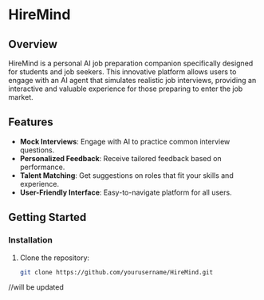 # HireMind

## Overview
HireMind is a personal AI job preparation companion specifically designed for students and job seekers. This innovative platform allows users to engage with an AI agent that simulates realistic job interviews, providing an interactive and valuable experience for those preparing to enter the job market.

## Features
- **Mock Interviews**: Engage with AI to practice common interview questions.
- **Personalized Feedback**: Receive tailored feedback based on performance.
- **Talent Matching**: Get suggestions on roles that fit your skills and experience.
- **User-Friendly Interface**: Easy-to-navigate platform for all users.

## Getting Started

### Installation
1. Clone the repository:
   ```bash
   git clone https://github.com/yourusername/HireMind.git


//will be updated

